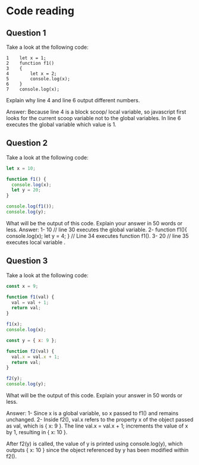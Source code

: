 # Code reading

## Question 1

Take a look at the following code:

```
1    let x = 1;
2    function f1()
3    {
4        let x = 2;
5        console.log(x);
6    }
7    console.log(x);
```

Explain why line 4 and line 6 output different numbers.

Answer: Because line 4 is a block scoop/ local variable, so javascript first looks for the current scoop variable not to the global variables.
In line 6 executes the global variable which value is 1.

## Question 2

Take a look at the following code:

```js
let x = 10;

function f1() {
  console.log(x);
  let y = 20;
}

console.log(f1());
console.log(y);
```

What will be the output of this code. Explain your answer in 50 words or less.
 Answer:
 1-  10 // line 30 executes the global variable.
 2-  function f1(){
  console.log(x);
  let y = 4;
  }  // Line 34 executes function f1().
  3-  20 // line 35 executes local variable .

## Question 3

Take a look at the following code:

```js
const x = 9;

function f1(val) {
  val = val + 1;
  return val;
}

f1(x);
console.log(x);

const y = { x: 9 };

function f2(val) {
  val.x = val.x + 1;
  return val;
}

f2(y);
console.log(y);
```

What will be the output of this code. Explain your answer in 50 words or less.

Answer:
1-  Since x is a global variable, so x passed to f1() and remains unchanged.
2- Inside f2(), val.x refers to the property x of the object passed as val, which is { x: 9 }. The line val.x = val.x + 1; increments the value of x by 1, resulting in { x: 10 }.

After f2(y) is called, the value of y is printed using console.log(y), which outputs { x: 10 } since the object referenced by y has been modified within f2().




 